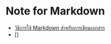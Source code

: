 Note for Markdown
===

- [วิธีการใช้ Markdown สำหรับการเขียนเอกสาร](https://docs.microsoft.com/th-th/contribute/how-to-write-use-markdown)
- []
<!--stackedit_data:
eyJoaXN0b3J5IjpbMTg1MjM4MzYwNl19
-->